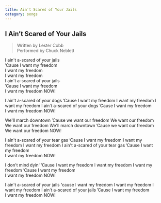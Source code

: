 ```yaml
---  
title: Ain’t Scared of Your Jails
category: songs  
---  
```

## I Ain’t Scared of Your Jails

> Written by Lester Cobb  
Performed by Chuck Neblett

I ain't a-scared of your jails  
’Cause I want my freedom  
I want my freedom  
I want my freedom  
I ain't a-scared of your jails  
’Cause I want my freedom  
I want my freedom NOW!

I ain't a-scared of your dogs
’Cause I want my freedom
I want my freedom
I want my freedom
I ain't a-scared of your dogs
’Cause I want my freedom  
I want my freedom NOW!

We'll march downtown
’Cause we want our freedom
We want our freedom
We want our freedom
We'll march downtown
’Cause we want our freedom  
We want our freedom NOW!

I ain't a-scared of your tear gas
’Cause I want my freedom
I want my freedom
I want my freedom
I ain't a-scared of your tear gas
’Cause I want my freedom  
I want my freedom NOW!

I don't mind dyin'
’Cause I want my freedom
I want my freedom
I want my freedom
’Cause I want my freedom  
I want my freedom NOW!

I ain't a-scared of your jails
'cause I want my freedom
I want my freedom
I want my freedom
I ain't a-scared of your jails
’Cause I want my freedom  
I want my freedom NOW!
